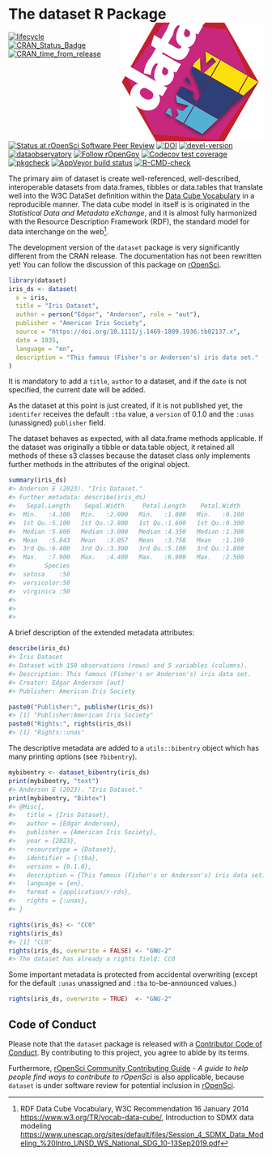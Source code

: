 
<!-- README.md is generated from README.Rmd. Please edit that file -->

# The dataset R Package <a href='https://dataset.dataobservatory.eu/'><img src='man/figures/logo.png' align="right" /></a>

<!-- badges: start -->

[![lifecycle](https://lifecycle.r-lib.org/articles/figures/lifecycle-experimental.svg)](https://lifecycle.r-lib.org/articles/stages.html#experimental)
[![CRAN_Status_Badge](https://www.r-pkg.org/badges/version/dataset)](https://cran.r-project.org/package=dataset)
[![CRAN_time_from_release](https://www.r-pkg.org/badges/ago/dataset)](https://cran.r-project.org/package=dataset)
[![Status at rOpenSci Software Peer
Review](https://badges.ropensci.org/553_status.svg)](https://github.com/ropensci/software-review/issues/553)
[![DOI](https://zenodo.org/badge/DOI/10.5281/zenodo.7440192.svg)](https://zenodo.org/record/6950435#.YukDAXZBzIU)
[![devel-version](https://img.shields.io/badge/devel%20version-0.2.6-blue.svg)](https://github.com/dataobservatory-eu/dataset)
[![dataobservatory](https://img.shields.io/badge/ecosystem-dataobservatory.eu-3EA135.svg)](https://dataobservatory.eu/)
[![Follow
rOpenGov](https://img.shields.io/twitter/follow/ropengov.svg?style=social)](https://twitter.com/intent/follow?screen_name=ropengov)
[![Codecov test
coverage](https://codecov.io/gh/dataobservatory-eu/dataset/branch/master/graph/badge.svg)](https://app.codecov.io/gh/dataobservatory-eu/dataset?branch=master)
[![pkgcheck](https://github.com/dataobservatory-eu/dataset/workflows/pkgcheck/badge.svg)](https://github.com/dataobservatory-eu/dataset/actions?query=workflow%3Apkgcheck)
[![AppVeyor build
status](https://ci.appveyor.com/api/projects/status/github/dataobservatory-eu/dataset?branch=master&svg=true)](https://ci.appveyor.com/project/dataobservatory-eu/dataset)
[![R-CMD-check](https://github.com/dataobservatory-eu/dataset/actions/workflows/R-CMD-check.yaml/badge.svg)](https://github.com/dataobservatory-eu/dataset/actions/workflows/R-CMD-check.yaml)
<!-- badges: end -->

The primary aim of dataset is create well-referenced, well-described,
interoperable datasets from data.frames, tibbles or data.tables that
translate well into the W3C DataSet definition within the [Data Cube
Vocabulary](https://www.w3.org/TR/vocab-data-cube/) in a reproducible
manner. The data cube model in itself is is originated in the
*Statistical Data and Metadata eXchange*, and it is almost fully
harmonized with the Resource Description Framework (RDF), the standard
model for data interchange on the web[^1].

The development version of the `dataset` package is very significantly
different from the CRAN release. The documentation has not been
rewritten yet! You can follow the discussion of this package on
[rOpenSci](https://github.com/ropensci/software-review/issues/553).

``` r
library(dataset)
iris_ds <- dataset(
  x = iris,
  title = "Iris Dataset",
  author = person("Edgar", "Anderson", role = "aut"),
  publisher = "American Iris Society",
  source = "https://doi.org/10.1111/j.1469-1809.1936.tb02137.x",
  date = 1935,
  language = "en",
  description = "This famous (Fisher's or Anderson's) iris data set."
)
```

It is mandatory to add a `title`, `author` to a dataset, and if the
`date` is not specified, the current date will be added.

As the dataset at this point is just created, if it is not published
yet, the `identifer` receives the default `:tba` value, a `version` of
0.1.0 and the `:unas` (unassigned) `publisher` field.

The dataset behaves as expected, with all data.frame methods applicable.
If the dataset was originally a tibble or data.table object, it retained
all methods of these s3 classes because the dataset class only
implements further methods in the attributes of the original object.

``` r
summary(iris_ds)
#> Anderson E (2023). "Iris Dataset."
#> Further metadata: describe(iris_ds)
#>   Sepal.Length    Sepal.Width     Petal.Length    Petal.Width   
#>  Min.   :4.300   Min.   :2.000   Min.   :1.000   Min.   :0.100  
#>  1st Qu.:5.100   1st Qu.:2.800   1st Qu.:1.600   1st Qu.:0.300  
#>  Median :5.800   Median :3.000   Median :4.350   Median :1.300  
#>  Mean   :5.843   Mean   :3.057   Mean   :3.758   Mean   :1.199  
#>  3rd Qu.:6.400   3rd Qu.:3.300   3rd Qu.:5.100   3rd Qu.:1.800  
#>  Max.   :7.900   Max.   :4.400   Max.   :6.900   Max.   :2.500  
#>        Species  
#>  setosa    :50  
#>  versicolor:50  
#>  virginica :50  
#>                 
#>                 
#> 
```

A brief description of the extended metadata attributes:

``` r
describe(iris_ds)
#> Iris Dataset 
#> Dataset with 150 observations (rows) and 5 variables (columns).
#> Description: This famous (Fisher's or Anderson's) iris data set.
#> Creator: Edgar Anderson [aut]
#> Publisher: American Iris Society
```

``` r
paste0("Publisher:", publisher(iris_ds))
#> [1] "Publisher:American Iris Society"
paste0("Rights:", rights(iris_ds))
#> [1] "Rights::unas"
```

The descriptive metadata are added to a `utils::bibentry` object which
has many printing options (see `?bibentry`).

``` r
mybibentry <- dataset_bibentry(iris_ds)
print(mybibentry, "text")
#> Anderson E (2023). "Iris Dataset."
print(mybibentry, "Bibtex")
#> @Misc{,
#>   title = {Iris Dataset},
#>   author = {Edgar Anderson},
#>   publisher = {American Iris Society},
#>   year = {2023},
#>   resourcetype = {Dataset},
#>   identifier = {:tba},
#>   version = {0.1.0},
#>   description = {This famous (Fisher's or Anderson's) iris data set.},
#>   language = {en},
#>   format = {application/r-rds},
#>   rights = {:unas},
#> }
```

``` r
rights(iris_ds) <- "CC0"
rights(iris_ds)
#> [1] "CC0"
rights(iris_ds, overwrite = FALSE) <- "GNU-2"
#> The dataset has already a rights field: CC0
```

Some important metadata is protected from accidental overwriting (except
for the default `:unas` unassigned and `:tba` to-be-announced values.)

``` r
rights(iris_ds, overwrite = TRUE)  <- "GNU-2"
```

## Code of Conduct

Please note that the `dataset` package is released with a [Contributor
Code of
Conduct](https://contributor-covenant.org/version/2/1/CODE_OF_CONDUCT.html).
By contributing to this project, you agree to abide by its terms.

Furthermore, [rOpenSci Community Contributing
Guide](https://contributing.ropensci.org/) - *A guide to help people
find ways to contribute to rOpenSci* is also applicable, because
`dataset` is under software review for potential inclusion in
[rOpenSci](https://github.com/ropensci/software-review/issues/553).

[^1]: RDF Data Cube Vocabulary, W3C Recommendation 16 January 2014
    <https://www.w3.org/TR/vocab-data-cube/>, Introduction to SDMX data
    modeling
    <https://www.unescap.org/sites/default/files/Session_4_SDMX_Data_Modeling_%20Intro_UNSD_WS_National_SDG_10-13Sep2019.pdf>

